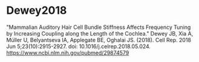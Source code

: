 # Dewey2018

"Mammalian Auditory Hair Cell Bundle Stiffness Affects Frequency Tuning by Increasing Coupling along the Length of the Cochlea."
Dewey JB, Xia A, Müller U, Belyantseva IA, Applegate BE, Oghalai JS. (2018). Cell Rep. 2018 Jun 5;23(10):2915-2927. doi: 10.1016/j.celrep.2018.05.024. 
https://www.ncbi.nlm.nih.gov/pubmed/29874579

